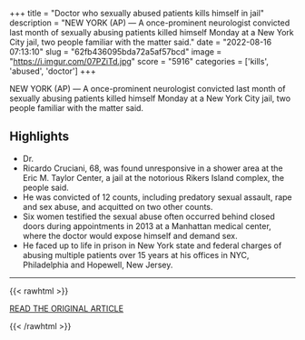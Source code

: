 +++
title = "Doctor who sexually abused patients kills himself in jail"
description = "NEW YORK (AP) — A once-prominent neurologist convicted last month of sexually abusing patients killed himself Monday at a New York City jail, two people familiar with the matter said."
date = "2022-08-16 07:13:10"
slug = "62fb436095bda72a5af57bcd"
image = "https://i.imgur.com/07PZiTd.jpg"
score = "5916"
categories = ['kills', 'abused', 'doctor']
+++

NEW YORK (AP) — A once-prominent neurologist convicted last month of sexually abusing patients killed himself Monday at a New York City jail, two people familiar with the matter said.

## Highlights

- Dr.
- Ricardo Cruciani, 68, was found unresponsive in a shower area at the Eric M. Taylor Center, a jail at the notorious Rikers Island complex, the people said.
- He was convicted of 12 counts, including predatory sexual assault, rape and sex abuse, and acquitted on two other counts.
- Six women testified the sexual abuse often occurred behind closed doors during appointments in 2013 at a Manhattan medical center, where the doctor would expose himself and demand sex.
- He faced up to life in prison in New York state and federal charges of abusing multiple patients over 15 years at his offices in NYC, Philadelphia and Hopewell, New Jersey.

---

{{< rawhtml >}}
  <p class="article-category">
    <a target="_blank" href="https://apnews.com/article/covid-health-new-york-city-96be39a7c5032657ede1e0ac048c6454">READ THE ORIGINAL ARTICLE</a>
  </p>
{{< /rawhtml >}}
